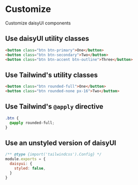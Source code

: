 # Customize

Customize daisyUI components

## Use daisyUI utility classes

```html
<button class="btn btn-primary">One</button>
<button class="btn btn-secondary">Two</button>
<button class="btn btn-accent btn-outline">Three</button>
```


## Use Tailwind's utility classes

```html
<button class="btn rounded-full">One</button>
<button class="btn rounded-none px-16">Two</button>
```


## Use Tailwind's `@apply` directive

```css
.btn {
  @apply rounded-full;
}
```


## Use an unstyled version of daisyUI

```js {{ filename: 'tailwind.config.js' }}
/** @type {import('tailwindcss').Config} */
module.exports = {
  daisyui: {
    styled: false,
  }
}
```
